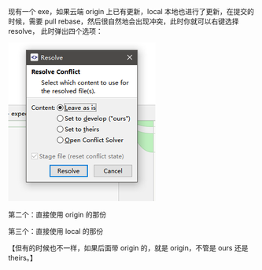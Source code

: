 现有一个 exe，如果云端 origin 上已有更新，local 本地也进行了更新，在提交的时候，需要 pull rebase，然后很自然地会出现冲突，此时你就可以右键选择 resolve，
此时弹出四个选项：

![](https://github.com/EthsonLiu/personal-notes/blob/master/_image/028.png)

第二个：直接使用 origin 的那份

第三个：直接使用 local 的那份


【但有的时候也不一样，如果后面带 origin 的，就是 origin，不管是 ours 还是 theirs。】
